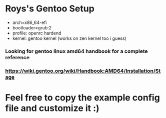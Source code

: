 # Roys's Gentoo Setup
  - arch=x86_64-efi
  - bootloader=grub:2
  - profile: openrc hardend
  - kernel: gentoo kernel (works on zen kernel too i guess)
### Looking for gentoo linux amd64 handbook for a complete reference
### https://wiki.gentoo.org/wiki/Handbook:AMD64/Installation/Stage
# Feel free to copy the example config file and customize it :)
